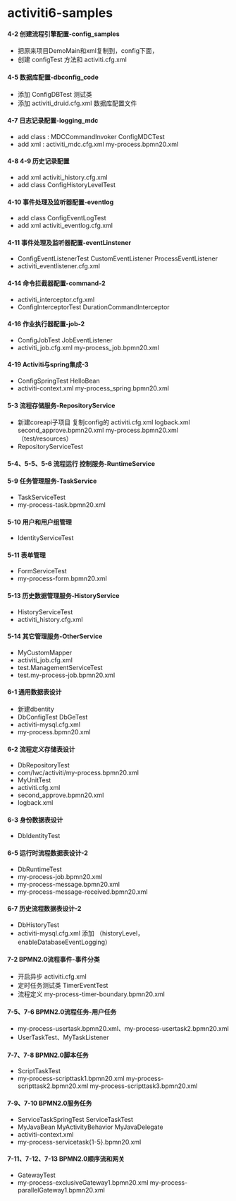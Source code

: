 # activiti6-samples

#### 4-2 创建流程引擎配置-config_samples
- 把原来项目DemoMain和xml复制到，config下面，
- 创建 configTest 方法和 activiti.cfg.xml

#### 4-5 数据库配置-dbconfig_code 
- 添加 ConfigDBTest 测试类
- 添加 activiti_druid.cfg.xml 数据库配置文件

#### 4-7 日志记录配置-logging_mdc
- add class : MDCCommandInvoker ConfigMDCTest
- add xml : activiti_mdc.cfg.xml my-process.bpmn20.xml

#### 4-8 4-9 历史记录配置
- add xml activiti_history.cfg.xml
- add class ConfigHistoryLevelTest

#### 4-10 事件处理及监听器配置-eventlog
- add class ConfigEventLogTest
- add xml activiti_eventlog.cfg.xml

#### 4-11 事件处理及监听器配置-eventLinstener
- ConfigEventListenerTest CustomEventListener ProcessEventListener
- activiti_eventlistener.cfg.xml

#### 4-14 命令拦截器配置-command-2 
- activiti_interceptor.cfg.xml
- ConfigInterceptorTest DurationCommandInterceptor
  
#### 4-16 作业执行器配置-job-2
- ConfigJobTest JobEventListener
- activiti_job.cfg.xml my-process_job.bpmn20.xml

#### 4-19 Activiti与spring集成-3
- ConfigSpringTest HelloBean
- activiti-context.xml my-process_spring.bpmn20.xml

#### 5-3 流程存储服务-RepositoryService
- 新建coreapi子项目 复制config的 activiti.cfg.xml logback.xml second_approve.bpmn20.xml my-process.bpmn20.xml（test/resources）
- RepositoryServiceTest

#### 5-4、5-5、5-6 流程运行 控制服务-RuntimeService

#### 5-9 任务管理服务-TaskService
- TaskServiceTest
- my-process-task.bpmn20.xml

#### 5-10 用户和用户组管理
- IdentityServiceTest

#### 5-11 表单管理
- FormServiceTest
- my-process-form.bpmn20.xml

#### 5-13 历史数据管理服务-HistoryService
- HistoryServiceTest
- activiti_history.cfg.xml

#### 5-14 其它管理服务-OtherService 
- MyCustomMapper
- activiti_job.cfg.xml
- test.ManagementServiceTest
- test.my-process-job.bpmn20.xml

#### 6-1 通用数据表设计
- 新建dbentity
- DbConfigTest DbGeTest
- activiti-mysql.cfg.xml
- my-process.bpmn20.xml

#### 6-2 流程定义存储表设计
- DbRepositoryTest
- com/lwc/activiti/my-process.bpmn20.xml
- MyUnitTest
- activiti.cfg.xml
- second_approve.bpmn20.xml
- logback.xml

#### 6-3 身份数据表设计
- DbIdentityTest

#### 6-5 运行时流程数据表设计-2
- DbRuntimeTest
- my-process-job.bpmn20.xml
- my-process-message.bpmn20.xml
- my-process-message-received.bpmn20.xml

#### 6-7 历史流程数据表设计-2
- DbHistoryTest
- activiti-mysql.cfg.xml 添加 （historyLevel， enableDatabaseEventLogging）

#### 7-2 BPMN2.0流程事件-事件分类
- 开启异步 activiti.cfg.xml
- 定时任务测试类 TimerEventTest
- 流程定义 my-process-timer-boundary.bpmn20.xml

#### 7-5、7-6 BPMN2.0流程任务-用户任务
- my-process-usertask.bpmn20.xml、my-process-usertask2.bpmn20.xml
- UserTaskTest、MyTaskListener

#### 7-7、7-8 BPMN2.0脚本任务
- ScriptTaskTest
- my-process-scripttask1.bpmn20.xml my-process-scripttask2.bpmn20.xml my-process-scripttask3.bpmn20.xml

#### 7-9、7-10 BPMN2.0服务任务
- ServiceTaskSpringTest ServiceTaskTest
- MyJavaBean MyActivityBehavior MyJavaDelegate
- activiti-context.xml
- my-process-servicetask{1-5}.bpmn20.xml

#### 7-11、7-12、7-13 BPMN2.0顺序流和网关
- GatewayTest
- my-process-exclusiveGateway1.bpmn20.xml my-process-parallelGateway1.bpmn20.xml
